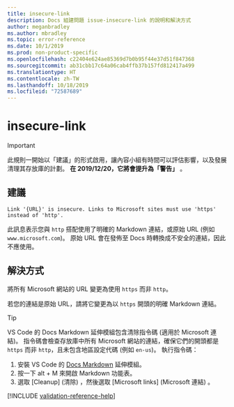 ```yaml
---
title: insecure-link
description: Docs 組建問題 issue-insecure-link 的說明和解決方式
author: meganbradley
ms.author: mbradley
ms.topic: error-reference
ms.date: 10/1/2019
ms.prod: non-product-specific
ms.openlocfilehash: c22404e624ae85369d7b0b95f44e37d51f847368
ms.sourcegitcommit: ab31cbb17c64a06cab4ffb37b157fd812417a499
ms.translationtype: HT
ms.contentlocale: zh-TW
ms.lasthandoff: 10/18/2019
ms.locfileid: "72587689"
---
```

# <a name="insecure-link"></a>insecure-link

> [!IMPORTANT]
> 此規則一開始以「建議」的形式啟用，讓內容小組有時間可以評估影響，以及發展清理其存放庫的計劃。 **在 2019/12/20，它將會提升為「警告」** 。

## <a name="suggestion"></a>建議

`Link '{URL}' is insecure. Links to Microsoft sites must use 'https' instead of 'http'.`

此訊息表示您與 `http` 搭配使用了明確的 Markdown 連結，或原始 URL (例如 `www.microsoft.com`)。 原始 URL 會在發佈至 Docs 時轉換成不安全的連結，因此不應使用。

## <a name="resolution"></a>解決方式

將所有 Microsoft 網站的 URL 變更為使用 `https` 而非 `http`。

若您的連結是原始 URL，請將它變更為以 `https` 開頭的明確 Markdown 連結。

> [!TIP]
> VS Code 的 Docs Markdown 延伸模組包含清除指令碼 (適用於 Microsoft 連結)。 指令碼會檢查存放庫中所有 Microsoft 網站的連結，確保它們的開頭都是 `https` 而非 `http`，且未包含地區設定代碼 (例如 `en-us`)。 執行指令碼：
>
> 1. 安裝 VS Code 的 [Docs Markdown](https://marketplace.visualstudio.com/items?itemName=docsmsft.docs-markdown) 延伸模組。
> 1. 按一下 alt + M 來開啟 Markdown 功能表。
> 1. 選取 [Cleanup] \(清除\)  ，然後選取 [Microsoft links] \(Microsoft 連結\)  。

<!--make sure to add this file to your includes folder and verify the path-->
[!INCLUDE [validation-reference-help](includes/validation-reference-help.md)]

